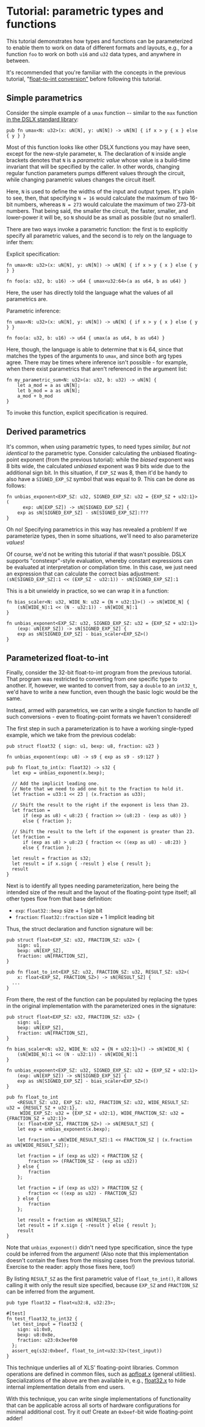 # Tutorial: parametric types and functions

This tutorial demonstrates how types and functions can be parameterized to
enable them to work on data of different formats and layouts, e.g., for a
function `foo` to work on both `u16` and `u32` data types, and anywhere in
between.

It's recommended that you're familiar with the concepts in the previous
tutorial,
"[float-to-int conversion"](../tutorials/float_to_int.md)
before following this tutorial.

## Simple parametrics

Consider the simple example of a `umax` function -- similar to the `max` function
[in the DSLX standard library](https://github.com/google/xls/tree/main/xls/dslx/stdlib/std.x):

```dslx
pub fn umax<N: u32>(x: uN[N], y: uN[N]) -> uN[N] { if x > y { x } else { y } }
```

Most of this function looks like other DSLX functions you may have seen, except
for the new-style parameter, `N`. The declaration of `N` inside angle brackets
denotes that `N` is a _parametric value_ whose value is a build-time invariant
that will be specified by the caller. In other words, changing regular function
parameters pumps different values through the circuit, while changing parametric
values changes the circuit itself.

Here, `N` is used to define the widths of the input and output types. It's plain
to see, then, that specifying `N = 16` would calculate the maximum of two 16-bit
numbers, whereas `N = 273` would calculate the maximum of two 273-bit numbers.
That being said, the smaller the circuit, the faster, smaller, and lower-power
it will be, so `N` should be as small as possible (but no smaller!).

There are two ways invoke a parametric function: the first is to explicitly
specify all parametric values, and the second is to rely on the language to
infer them:

Explicit specification:

```dslx
fn umax<N: u32>(x: uN[N], y: uN[N]) -> uN[N] { if x > y { x } else { y } }

fn foo(a: u32, b: u16) -> u64 { umax<u32:64>(a as u64, b as u64) }
```

Here, the user has directly told the language what the values of all parametrics
are.

Parametric inference:

```dslx
fn umax<N: u32>(x: uN[N], y: uN[N]) -> uN[N] { if x > y { x } else { y } }

fn foo(a: u32, b: u16) -> u64 { umax(a as u64, b as u64) }
```

Here, though, the language is able to determine that `N` is 64, since that
matches the types of the arguments to `umax`, and since both arg types agree.
There may be times where inference isn't possible - for example, when there
exist parametrics that aren't referenced in the argument list:

```dslx
fn my_parametric_sum<N: u32>(a: u32, b: u32) -> uN[N] {
    let a_mod = a as uN[N];
    let b_mod = a as uN[N];
    a_mod + b_mod
}
```

To invoke this function, explicit specification is required.

## Derived parametrics

It's common, when using parametric types, to need types _similar, but not
identical to_ the parametric type. Consider calculating the unbiased
floating-point exponent (from the previous tutorial): while the _biased_
exponent was 8 bits wide, the calculated _unbiased_ exponent was 9 bits wide due
to the additional sign bit. In this situation, if `EXP_SZ` was 8, then it'd be
handy to also have a `SIGNED_EXP_SZ` symbol that was equal to 9. This can be
done as follows:

```dslx-snippet
fn unbias_exponent<EXP_SZ: u32, SIGNED_EXP_SZ: u32 = {EXP_SZ + u32:1}>(
      exp: uN[EXP_SZ]) -> sN[SIGNED_EXP_SZ] {
    exp as sN[SIGNED_EXP_SZ] - sN[SIGNED_EXP_SZ]:???
}
```

Oh no! Specifying parametrics in this way has revealed a problem! If we
parameterize types, then in some situations, we'll need to also parameterize
*values*!

Of course, we'd not be writing this tutorial if that wasn't possible. DSLX
supports "constexpr"-style evaluation, whereby constant expressions can be
evaluated at interpretation or compilation time. In this case, we just need an
expression that can calculate the correct bias adjustment: `(sN[SIGNED_EXP_SZ]:1
<< (EXP_SZ - u32:1)) - sN[SIGNED_EXP_SZ]:1`

This is a bit unwieldy in practice, so we can wrap it in a function:

```dslx
fn bias_scaler<N: u32, WIDE_N: u32 = {N + u32:1}>() -> sN[WIDE_N] {
    (sN[WIDE_N]:1 << (N - u32:1)) - sN[WIDE_N]:1
}

fn unbias_exponent<EXP_SZ: u32, SIGNED_EXP_SZ: u32 = {EXP_SZ + u32:1}>
    (exp: uN[EXP_SZ]) -> sN[SIGNED_EXP_SZ] {
    exp as sN[SIGNED_EXP_SZ] - bias_scaler<EXP_SZ>()
}
```

## Parameterized float-to-int

Finally, consider the 32-bit float-to-int program from the previous tutorial.
That program was restricted to converting from one specific type to another. If,
however, we wanted to convert from, say a `double` to an `int32_t`, we'd have to
write a new function, even though the basic logic would be the same.

Instead, armed with parametrics, we can write a single function to handle *all*
such conversions - even to floating-point formats we haven't considered!

The first step in such a parameterization is to have a working single-typed
example, which we take from the previous codelab:

```dslx-snippet
pub struct float32 { sign: u1, bexp: u8, fraction: u23 }

fn unbias_exponent(exp: u8) -> s9 { exp as s9 - s9:127 }

pub fn float_to_int(x: float32) -> s32 {
  let exp = unbias_exponent(x.bexp);

  // Add the implicit leading one.
  // Note that we need to add one bit to the fraction to hold it.
  let fraction = u33:1 << 23 | (x.fraction as u33);

  // Shift the result to the right if the exponent is less than 23.
  let fraction =
      if (exp as u8) < u8:23 { fraction >> (u8:23 - (exp as u8)) }
      else { fraction };

  // Shift the result to the left if the exponent is greater than 23.
  let fraction =
      if (exp as u8) > u8:23 { fraction << ((exp as u8) - u8:23) }
      else { fraction };

  let result = fraction as s32;
  let result = if x.sign { -result } else { result };
  result
}
```

Next is to identify all types needing parameterization, here being the intended
size of the result and the layout of the floating-point type itself; all other
types flow from that base definition:

*   `exp`: `float32::bexp` size + 1 sign bit
*   `fraction`: `float32::fraction` size + 1 implicit leading bit

Thus, the struct declaration and function signature will be:

```dslx-snippet
pub struct float<EXP_SZ: u32, FRACTION_SZ: u32> {
    sign: u1,
    bexp: uN[EXP_SZ],
    fraction: uN[FRACTION_SZ],
}

pub fn float_to_int<EXP_SZ: u32, FRACTION_SZ: u32, RESULT_SZ: u32>(
    x: float<EXP_SZ, FRACTION_SZ>) -> sN[RESULT_SZ] {
  ...
}
```

From there, the rest of the function can be populated by replacing the types in
the original implementation with the parameterized ones in the signature:

```dslx
pub struct float<EXP_SZ: u32, FRACTION_SZ: u32> {
    sign: u1,
    bexp: uN[EXP_SZ],
    fraction: uN[FRACTION_SZ],
}

fn bias_scaler<N: u32, WIDE_N: u32 = {N + u32:1}>() -> sN[WIDE_N] {
    (sN[WIDE_N]:1 << (N - u32:1)) - sN[WIDE_N]:1
}

fn unbias_exponent<EXP_SZ: u32, SIGNED_EXP_SZ: u32 = {EXP_SZ + u32:1}>
    (exp: uN[EXP_SZ]) -> sN[SIGNED_EXP_SZ] {
    exp as sN[SIGNED_EXP_SZ] - bias_scaler<EXP_SZ>()
}

pub fn float_to_int
    <RESULT_SZ: u32, EXP_SZ: u32, FRACTION_SZ: u32, WIDE_RESULT_SZ: u32 = {RESULT_SZ + u32:1},
     WIDE_EXP_SZ: u32 = {EXP_SZ + u32:1}, WIDE_FRACTION_SZ: u32 = {FRACTION_SZ + u32:1}>
    (x: float<EXP_SZ, FRACTION_SZ>) -> sN[RESULT_SZ] {
    let exp = unbias_exponent(x.bexp);

    let fraction = uN[WIDE_RESULT_SZ]:1 << FRACTION_SZ | (x.fraction as uN[WIDE_RESULT_SZ]);

    let fraction = if (exp as u32) < FRACTION_SZ {
        fraction >> (FRACTION_SZ - (exp as u32))
    } else {
        fraction
    };

    let fraction = if (exp as u32) > FRACTION_SZ {
        fraction << ((exp as u32) - FRACTION_SZ)
    } else {
        fraction
    };

    let result = fraction as sN[RESULT_SZ];
    let result = if x.sign { -result } else { result };
    result
}
```

Note that `unbias_exponent()` didn't need type specification, since the type
could be inferred from the argument! (Also note that this implementation doesn't
contain the fixes from the missing cases from the previous tutorial. Exercise to
the reader: apply those fixes here, too!)

By listing `RESULT_SZ` as the first parametric value of `float_to_int()`, it
allows calling it with only the result size specified, because `EXP_SZ` and
`FRACTION_SZ` can be inferred from the argument.

```dslx-snippet
pub type float32 = float<u32:8, u32:23>;

#[test]
fn test_float32_to_int32 {
  let test_input = float32 {
    sign: u1:0x0,
    bexp: u8:0x8e,
    fraction: u23:0x3eef00
  };
  assert_eq(s32:0xbeef, float_to_int<u32:32>(test_input))
}
```

This technique underlies all of XLS' floating-point libraries. Common operations
are defined in common files, such as
[apfloat.x](https://github.com/google/xls/tree/main/xls/dslx/stdlib/apfloat.x) (general
utilities). Specializations of the above are then available in, e.g.,
[float32.x](https://github.com/google/xls/tree/main/xls/dslx/stdlib/float32.x) to hide
internal implementation details from end users.

With this technique, you can write single implementations of functionality that
can be applicable across all sorts of hardware configurations for minimal
additional cost. Try it out! Create an `0xbeef`-bit wide floating-point adder!

